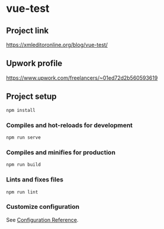 # vue-test

## Project link
https://xmleditoronline.org/blog/vue-test/

## Upwork profile 
https://www.upwork.com/freelancers/~01ed72d2b560593619

## Project setup
```
npm install
```

### Compiles and hot-reloads for development
```
npm run serve
```

### Compiles and minifies for production
```
npm run build
```

### Lints and fixes files
```
npm run lint
```

### Customize configuration
See [Configuration Reference](https://cli.vuejs.org/config/).

